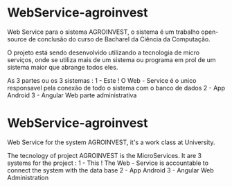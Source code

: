 # WebService-agroinvest
Web Service para o sistema AGROINVEST, o sistema é um trabalho open-source de conclusão do curso de Bacharel da Ciência da Computação. 

O projeto está sendo desenvolvido utilizando a tecnologia de micro serviços, onde se utiliza mais de um sistema ou programa
em prol de um sistema maior que abrange todos eles.

As 3 partes ou os 3 sistemas :
1 - Este ! O Web - Service é o unico responsavel pela conexão de todo o sistema com o banco de dados
2 - App Android
3 - Angular Web parte administrativa


# WebService-agroinvest
Web Service for the system AGROINVEST, it's a work class at University. 

The tecnology of project AGROINVEST is the MicroServices.
It are 3 systems for the project :
1 - This ! The Web - Service is accountable to connect the system with the data base
2 - App Android
3 - Angular Web Administration
